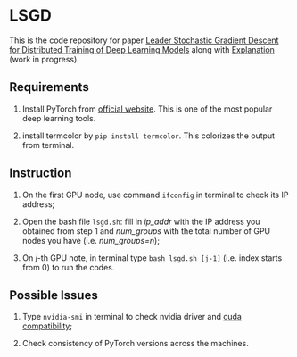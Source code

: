 # LSGD
This is the code repository for paper [Leader Stochastic Gradient Descent for Distributed
Training of Deep Learning Models](https://arxiv.org/abs/1905.10395) along with [Explanation](https://yunfei-teng.github.io/LSGD) (work in progress).

## Requirements
1. Install PyTorch from [official website](https://pytorch.org). This is one of the most popular deep learning tools.

2. install termcolor by ```pip install termcolor```. This colorizes the output from terminal.

## Instruction
1. On the first GPU node, use command ```ifconfig``` in terminal to check its IP address;

2. Open the bash file ```lsgd.sh```: fill in *ip_addr* with the IP address you obtained from step 1 and *num_groups* with the total number of GPU nodes you have (i.e. *num_groups=n*);

3. On *j*-th GPU note, in terminal type ```bash lsgd.sh [j-1]``` (i.e. index starts from 0) to run the codes.

## Possible Issues
1. Type ```nvidia-smi``` in terminal to check nvidia driver and [cuda compatibility](https://docs.nvidia.com/deploy/cuda-compatibility);

2. Check consistency of PyTorch versions across the machines.
